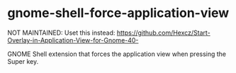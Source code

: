 # gnome-shell-force-application-view

NOT MAINTAINED: Uset this instead: https://github.com/Hexcz/Start-Overlay-in-Application-View-for-Gnome-40-

GNOME Shell extension that forces the application view when pressing the Super key.

